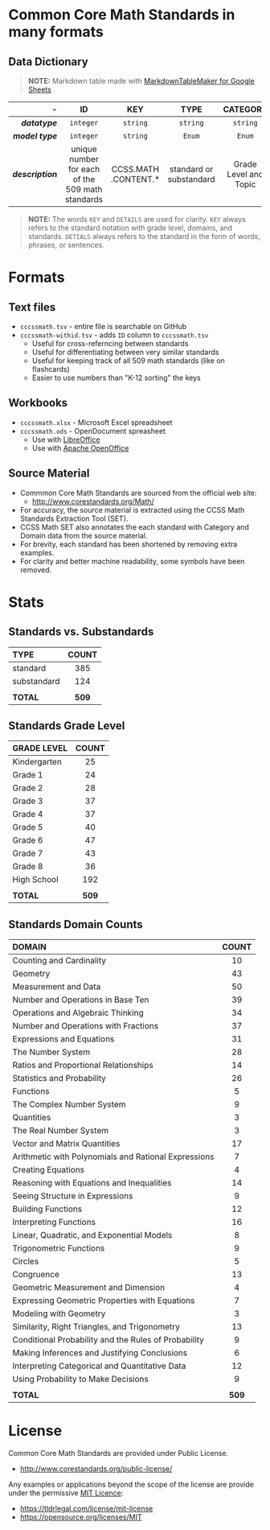 # Common Core Math Standards in many formats

## Data Dictionary

> **NOTE:** Markdown table made with [MarkdownTableMaker for Google Sheets][mtm]

|  **-** | **ID** | **KEY** | **TYPE** | **CATEGORY** | **DOMAIN** | **DETAILS** |
| ---: | :---: | :---: | :---: | :---: | :---: | :---: |
|  ***datatype*** | `integer` | `string` | `string` | `string` | `string` | `string` |
|  ***model type*** | `integer` | `string` | `Enum` | `Enum` | `Enum` | `string` |
|  ***description*** | unique number for each of the 509 math standards | CCSS.MATH .CONTENT.* | standard or substandard | Grade Level and Topic | Skills or topics based on KEY | The actual standard, describing the item to be learned. |

> **NOTE:** The words `KEY` and `DETAILS` are used for clarity. `KEY` always refers to the standard notation with grade level, domains, and standards. `DETIALS` always refers to the standard in the form of words, phrases, or sentences.

# Formats

## Text files
  + `cccssmath.tsv` - entire file is searchable on GitHub
  + `cccssmath-withid.tsv` - adds `ID` column to `cccssmath.tsv`
    + Useful for cross-referncing between standards
    + Useful for differentiating between very similar standards
    + Useful for keeping track of all 509 math standards (like on flashcards)
    + Easier to use numbers than "K-12 sorting" the keys

## Workbooks
  + `cccssmath.xlsx` - Microsoft Excel spreadsheet
  + `cccssmath.ods` - OpenDocument spreasheet
    + Use with [LibreOffice](https://www.libreoffice.org)
    + Use with [Apache OpenOffice](https://www.openoffice.org)  

## Source Material
  + Commmon Core Math Standards are sourced from the official web site:
    + http://www.corestandards.org/Math/
  + For accuracy, the source material is extracted using the CCSS Math Standards Extraction Tool (SET).
  + CCSS Math SET also annotates the each standard with Category and Domain data from the source material.
  + For brevity, each standard has been shortened by removing extra examples.
  + For clarity and better machine readability, some symbols have been removed.

# Stats

## Standards vs. Substandards

|  TYPE | COUNT |
| :--- | :---: |
|  standard | 385 |
|  substandard | 124 |
|   |  |
|  **TOTAL** | **509** |

## Standards Grade Level

|  GRADE LEVEL | COUNT |
| :--- | :---: |
|  Kindergarten | 25 |
|  Grade 1 | 24 |
|  Grade 2 | 28 |
|  Grade 3 | 37 |
|  Grade 4 | 37 |
|  Grade 5 | 40 |
|  Grade 6 | 47 |
|  Grade 7 | 43 |
|  Grade 8 | 36 |
|  High School | 192 |
|   |  |
|  **TOTAL** | **509** |

## Standards Domain Counts

|  DOMAIN | COUNT |
| :--- | :---: |
|  Counting and Cardinality | 10 |
|  Geometry | 43 |
|  Measurement and Data | 50 |
|  Number and Operations in Base Ten | 39 |
|  Operations and Algebraic Thinking | 34 |
|  Number and Operations with Fractions | 37 |
|  Expressions and Equations | 31 |
|  The Number System | 28 |
|  Ratios and Proportional Relationships | 14 |
|  Statistics and Probability | 26 |
|  Functions | 5 |
|  The Complex Number System | 9 |
|  Quantities | 3 |
|  The Real Number System | 3 |
|  Vector and Matrix Quantities | 17 |
|  Arithmetic with Polynomials and Rational Expressions | 7 |
|  Creating Equations | 4 |
|  Reasoning with Equations and Inequalities | 14 |
|  Seeing Structure in Expressions | 9 |
|  Building Functions | 12 |
|  Interpreting Functions | 16 |
|  Linear, Quadratic, and Exponential Models | 8 |
|  Trigonometric Functions | 9 |
|  Circles | 5 |
|  Congruence | 13 |
|  Geometric Measurement and Dimension | 4 |
|  Expressing Geometric Properties with Equations | 7 |
|  Modeling with Geometry | 3 |
|  Similarity, Right Triangles, and Trigonometry | 13 |
|  Conditional Probability and the Rules of Probability | 9 |
|  Making Inferences and Justifying Conclusions | 6 |
|  Interpreting Categorical and Quantitative Data | 12 |
|  Using Probability to Make Decisions | 9 |
|   |  |
|  **TOTAL** | **509** |

# License

Common Core Math Standards are provided under Public License.
  + http://www.corestandards.org/public-license/
  
Any examples or applications beyond the scope of the license are provide under the permissive [MIT Licence](LICENSE):
  + https://tldrlegal.com/license/mit-license
  + https://opensource.org/licenses/MIT


[mtm]: https://gsuite.google.com/marketplace/app/markdowntablemaker/46507245362

